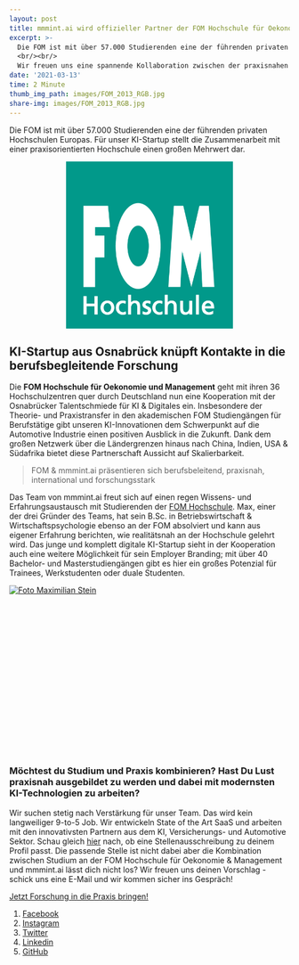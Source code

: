 ```yaml
---
layout: post
title: mmmint.ai wird offizieller Partner der FOM Hochschule für Oekonomie & Management
excerpt: >-
  Die FOM ist mit über 57.000 Studierenden eine der führenden privaten Hochschulen Europas. Für unser KI-StartUp stellt die Zusammenarbeit mit einer praxisorientierten Hochschule einen großen Mehrwert dar.
  <br/><br/>
  Wir freuen uns eine spannende Kollaboration zwischen der praxisnahen Forschung und unserem StartUp.
date: '2021-03-13'
time: 2 Minute
thumb_img_path: images/FOM_2013_RGB.jpg
share-img: images/FOM_2013_RGB.jpg
---
```


 Die FOM ist mit über 57.000 Studierenden eine der führenden privaten Hochschulen Europas. Für unser KI-Startup stellt die Zusammenarbeit mit einer praxisorientierten Hochschule einen großen Mehrwert dar.

[<img src="/images/FOM_2013_RGB.jpg" alt="logo FOM" style="margin: auto;  display: block; height: 300px;" />](https://fom.de/)

## KI-Startup aus Osnabrück knüpft Kontakte in die berufsbegleitende Forschung

Die <strong>FOM Hochschule für Oekonomie und Management</strong> geht mit ihren 36 Hochschulzentren quer durch Deutschland nun eine Kooperation mit der Osnabrücker Talentschmiede für KI & Digitales ein. Insbesondere der Theorie- und Praxistransfer in den akademischen FOM Studiengängen für Berufstätige gibt unseren KI-Innovationen dem Schwerpunkt auf die Automotive Industrie einen positiven Ausblick in die Zukunft. Dank dem großen Netzwerk über die Ländergrenzen hinaus nach China, Indien, USA & Südafrika bietet diese Partnerschaft Aussicht auf Skalierbarkeit.

> FOM & mmmint.ai präsentieren sich berufsbeleitend, praxisnah, international und forschungsstark

Das Team von mmmint.ai freut sich auf einen regen Wissens- und Erfahrungsaustausch mit Studierenden der [FOM Hochschule](https://www.fom.de/). Max, einer der drei Gründer des Teams, hat sein B.Sc. in Betriebswirtschaft & Wirtschaftspsychologie ebenso an der FOM absolviert und kann aus eigener Erfahrung berichten, wie realitätsnah an der Hochschule gelehrt wird. Das junge und komplett digitale KI-Startup sieht in der Kooperation auch eine weitere Möglichkeit für sein Employer Branding; mit über 40 Bachelor- und Masterstudiengängen gibt es hier ein großes Potenzial für Trainees, Werkstudenten oder duale Studenten.

[<img src="/images/posts/2021-03-13-mmmmint-ist-Partner-der-FOM/MAX_FOM.jpg" alt="Foto Maximilian Stein" style="height: 300px; margin: auto;  display: block;" />](https://www.linkedin.com/in/maximilian-stein/)

### Möchtest du Studium und Praxis kombinieren? Hast Du Lust praxisnah ausgebildet zu werden und dabei mit modernsten KI-Technologien zu arbeiten?

Wir suchen stetig nach Verstärkung für unser Team. Das wird kein langweiliger 9-to-5 Job. Wir entwickeln State of the Art SaaS und arbeiten mit den innovativsten Partnern aus dem KI, Versicherungs- und Automotive Sektor. Schau gleich [hier](/career) nach, ob eine Stellenausschreibung zu deinem Profil passt. Die passende Stelle ist nicht dabei aber die Kombination zwischen Studium an der FOM Hochschule für Oekonomie & Management und mmmint.ai lässt dich nicht los? Wir freuen uns deinen Vorschlag - schick uns eine E-Mail und wir kommen sicher ins Gespräch!

<a href="/career" class="button">Jetzt Forschung in die Praxis bringen!</a>

1. [Facebook](https://www.facebook.com/mmmintai/)
2. [Instagram](https://instagram.com/mmmint.ai)
3. [Twitter](https://twitter.com/mmmint_ai)
4. [Linkedin](https://linkedin.com/company/mmmint-ai/)
5. [GitHub](https://github.com/mmmint-ai)
